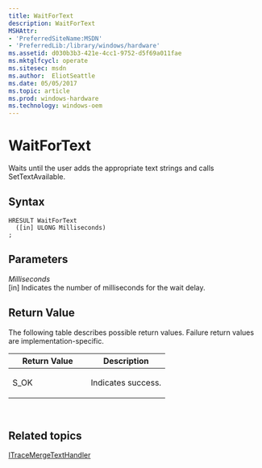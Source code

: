```yaml
---
title: WaitForText
description: WaitForText
MSHAttr:
- 'PreferredSiteName:MSDN'
- 'PreferredLib:/library/windows/hardware'
ms.assetid: d030b3b3-421e-4cc1-9752-d5f69a011fae
ms.mktglfcycl: operate
ms.sitesec: msdn
ms.author:  EliotSeattle
ms.date: 05/05/2017
ms.topic: article
ms.prod: windows-hardware
ms.technology: windows-oem
---
```


# WaitForText


Waits until the user adds the appropriate text strings and calls SetTextAvailable.

## Syntax


```
HRESULT WaitForText
  ([in] ULONG Milliseconds)
;
```

## Parameters


<a href="" id="milliseconds"></a>*Milliseconds*  
\[in\] Indicates the number of milliseconds for the wait delay.

## Return Value


The following table describes possible return values. Failure return values are implementation-specific.

<table>
<colgroup>
<col width="50%" />
<col width="50%" />
</colgroup>
<thead>
<tr class="header">
<th>Return Value</th>
<th>Description</th>
</tr>
</thead>
<tbody>
<tr class="odd">
<td><p>S_OK</p></td>
<td><p>Indicates success.</p></td>
</tr>
</tbody>
</table>

 

## Related topics


[ITraceMergeTextHandler](itracemergetexthandler.md)

 

 







